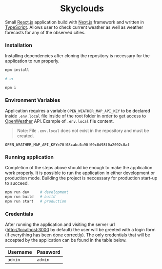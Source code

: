 <h1 align="center">Skyclouds</h1>

Small [React.js](https://reactjs.org/) application build with [Next.js](https://nextjs.org/) framework and written in [TypeScript](https://www.typescriptlang.org/). Allows user to check current weather as well as weather forecasts for any of the observed cities.

### Installation

Installing dependencies after cloning the repository is necessary for the application to run properly.

```bash
npm install

# or

npm i
```

### Environment Variables

Application requires a variable `OPEN_WEATHER_MAP_API_KEY` to be declared inside `.env.local` file inside of the root folder in order to get access to [OpenWeather](https://openweathermap.org/) API. Example of `.env.local` file content.
> Note: File `.env.local` does not exist in the repository and must be created.

```
OPEN_WEATHER_MAP_API_KEY=70f08cabc0a90f09c0d98f0a2092c0af
```

### Running application

Completion of the steps above should be enough to make the application work properly. It is possible to run the application in either development or production mode. Building the project is neccessary for production start-up to succeed.

```bash
npm run dev     # development
npm run build   # build
npm run start   # production
```

### Credentials
After running the application and visiting the server url ([http://localhost:3000](http://localhost:3000) by default) the user will be greeted with a login form (if everything has been done correctly). The only credentials that will be accepted by the application can be found in the table below.

| Username | Password |
| ---------|----------|
| `admin`  | `admin`  |